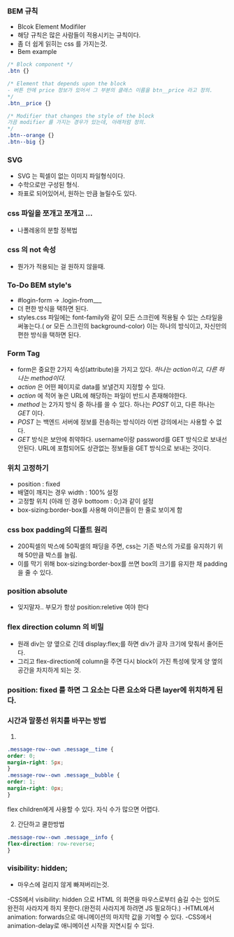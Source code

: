 ### BEM 규칙
- Blcok Element Modifiler 
- 해당 규칙은 많은 사람들이 적용시키는 규칙이다.
- 좀 더 쉽게 읽히는 css 를 가지는것.
- Bem example 
```css
/* Block component */
.btn {}

/* Element that depends upon the block
- 버튼 안에 price 정보가 있어서 그 부분의 클래스 이름을 btn__price 라고 정의.
*/
.btn__price {}

/* Modifier that changes the style of the block 
가끔 modifier 를 가지는 경우가 있는데, 아래처럼 정의.
*/
.btn--orange {}
.btn--big {}
```

### SVG
- SVG 는 픽셀이 없는 이미지 파일형식이다.
- 수학으로만 구성된 형식.
- 좌표로 되어있어서, 원하는 만큼 늘릴수도 있다.

### css 파일을 쪼개고 쪼개고 ... 
- 나폴레옹의 분할 정복법 


### css 의 not 속성
- 뭔가가 적용되는 걸 원하지 않을때.

### To-Do BEM style's

- #login-form -> .login-from___ 
- 더 편한 방식을 택하면 된다.
- styles.css 파일에는 font-family와 같이 모든 스크린에 적용될 수 있는 스타일을 써놓는다.( or 모든 스크린의 background-color) 이는 하나의 방식이고, 자신만의 편한 방식을 택하면 된다.

### Form Tag
- form은 중요한 2가지 속성(attribute)을 가지고 있다. *하나는 action이고, 다른 하나는 method이다.*
- *action* 은 어떤 페이지로 data를 보낼건지 지정할 수 있다.
- *action* 에 적어 놓은 URL에 해당하는 파일이 반드시 존재해야한다.
- *method* 는 2가지 방식 중 하나를 쓸 수 있다. 하나는 *POST* 이고, 다른 하나는 *GET* 이다.
- *POST* 는 백엔드 서버에 정보를 전송하는 방식이라 이번 강의에서는 사용할 수 없다.
- *GET* 방식은 보안에 취약하다. username이랑 password를 GET 방식으로 보내선 안된다. URL에 포함되어도 상관없는 정보들을 GET 방식으로 보내는 것이다.


### 위치 고정하기
- position : fixed
- 배열이 깨지는 경우 width : 100% 설정
- 고정할 위치 (아래 인 경우 bottoom : 0;)과 같이 설정
- box-sizing:border-box를 사용해 아이콘들이 한 줄로 보이게 함

### css box padding의 디폴트 원리
- 200픽셀의 박스에 50픽셀의 패딩을 주면, css는 기존 박스의 가로를 유지하기 위해 50만큼 박스를 늘림.
- 이를 막기 위해 box-sizing:border-box를 쓰면 box의 크기를 유지한 채 padding을 줄 수 있다.

### position absolute
- 잊지말자.. 부모가 항상 position:reletive 여야 한다

### flex direction column 의 비밀
- 원래 div는 양 옆으로 긴데 display:flex;를 하면 div가 글자 크기에 맞춰서 줄어든다. 
- 그리고 flex-direction에 column을 주면 다시 block이 가진 특성에 맞게 양 옆의 공간을 차지하게 되는 것.


### position: fixed 를 하면 그 요소는 다른 요소와 다른 layer에 위치하게 된다.

### 시간과 말풍선 위치를 바꾸는 방법
1. 
```css
.message-row--own .message__time {
order: 0;
margin-right: 5px;
}
.message-row--own .message__bubble {
order: 1;
margin-right: 0px;
}
```

flex children에게 사용할 수 있다. 자식 수가 많으면 어렵다.

2. 간단하고 쿨한방법
```css
.message-row--own .message__info {
flex-direction: row-reverse;
}
```

### visibility: hidden;
- 마우스에 걸리지 않게 빠져버리는것.

-CSS에서 visibility: hidden 으로 HTML 의 화면을 마우스로부터 숨길 수는 있어도 완전히 사라지게 하지 못한다.(완전히 사라지게 하려면 JS 필요하다.)
-HTML에서 animation: forwards으로 애니메이션의 마지막 값을 기억할 수 있다.
-CSS에서 animation-delay로 애니메이션 시작을 지연시킬 수 있다.

